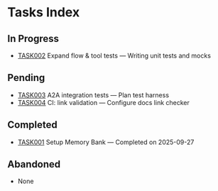 # Tasks Index

## In Progress

- [TASK002](./TASK002-expand-tests.md) Expand flow & tool tests — Writing unit tests and mocks

## Pending

- [TASK003](./TASK003-a2a-integration-tests.md) A2A integration tests — Plan test harness
- [TASK004](./TASK004-ci-link-validation.md) CI: link validation — Configure docs link checker

## Completed

- [TASK001](./TASK001-setup-memory-bank.md) Setup Memory Bank — Completed on 2025-09-27

## Abandoned

- None
